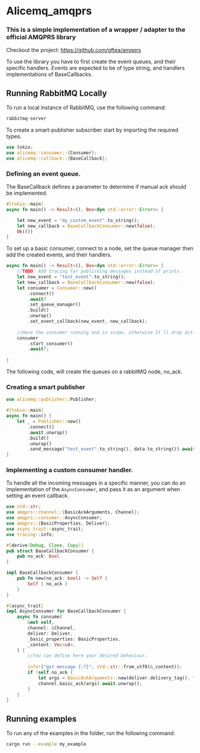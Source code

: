 # Alicemq_amqprs
### This is a simple implementation of a wrapper / adapter to the official AMQPRS library

Checkout the project: https://github.com/gftea/amqprs

To use the library you have to first create the event queues, and their specific handlers.
Events are expected to be of type string, and handlers implementations of BaseCallbacks.

## Running RabbitMQ Locally

To run a local instance of RabbitMQ, use the following command:

```zsh
rabbitmq-server
```

To create a smart-publisher subscriber start by importing the required types.
```rust
use tokio;
use alicemq::consumer::{Consumer};
use alicemq::callback::{BaseCallback};
```

### Defining an event queue.

The BaseCallback defines a parameter to determine if manual ack should be implemented.

```rust
#[tokio::main]
async fn main() -> Result<(), Box<dyn std::error::Error>> {

    let new_event = "my_custom_event".to_string();
    let new_callback = BaseCallbackConsumer::new(false);
    Ok(())
}
```

To set up a basic consumer, connect to a node, set the queue manager
then add the created events, and their handlers.

````rust
async fn main() -> Result<(), Box<dyn std::error::Error>> {
    //TODO: Add tracing for publishing messages instead of prints.
    let new_event = "test_event".to_string();
    let new_callback = BaseCallbackConsumer::new(false);
    let consumer = Consumer::new()
        .connect()
        .await?
        .set_queue_manager()
        .build()
        .unwrap()
        .set_event_callback(new_event, new_callback);
    
    //Have the consumer running and in scope, otherwise It'll drop active connections.
    consumer
        .start_consumer()
        .await?;
        
}
````
The following code, will create the queues on a rabbitMQ node, no_ack.

### Creating a smart publisher
```rust
use alicemq::publisher::Publisher;

#[tokio::main]
async fn main() {
    let _ = Publisher::new()
        .connect()
        .await.unwrap()
        .build()
        .unwrap()
        .send_message("test_event".to_string(), data.to_string()).await;
}
```

### Implementing a custom consumer handler.

To handle all the incoming messages in a specific manner, you can do an implementation 
of the ```AsyncConsumer```, and pass it as an argument when setting an event callback.

```rust
use std::str;
use amqprs::channel::{BasicAckArguments, Channel};
use amqprs::consumer::AsyncConsumer;
use amqprs::{BasicProperties, Deliver};
use async_trait::async_trait;
use tracing::info;

#[derive(Debug, Clone, Copy)]
pub struct BaseCallbackConsumer {
    pub no_ack: bool
}

impl BaseCallbackConsumer {
    pub fn new(no_ack: bool) -> Self {
        Self { no_ack }
    }
}

#[async_trait]
impl AsyncConsumer for BaseCallbackConsumer {
    async fn consume(
        &mut self,
        channel: &Channel,
        deliver: Deliver,
        _basic_properties: BasicProperties,
        _content: Vec<u8>,
    ) {
        //You can define here your desired behaviour.
        
        info!("got message {:?}", std::str::from_utf8(&_content));
        if !self.no_ack {
            let args = BasicAckArguments::new(deliver.delivery_tag(), false);
            channel.basic_ack(args).await.unwrap();
        }
    }
}

```

## Running examples

To run any of the examples in the folder, run the following command:

```zsh
cargo run --example my_example
```
